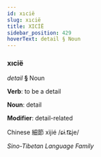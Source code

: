 ```yaml
---
id: xıcië
slug: xıcië
title: XICİË
sidebar_position: 429
hoverText: detail § Noun
---
```


### xıcië

*detail* **§** Noun

**Verb**: to be a detail

**Noun**: detail

**Modifier**: detail-related

Chinese 細節 xìjié /ɕɨ.t͡ɕje/

*Sino-Tibetan Language Family*